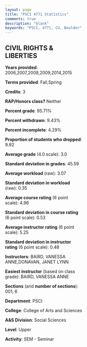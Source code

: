 ```yaml
---
layout: page
title: "PSCI 4771 Statistics"
comments: true
description: "blank"
keywords: "PSCI, 4771, CU, Boulder"
--- 
```

<head>
<script src="https://ajax.googleapis.com/ajax/libs/jquery/2.1.3/jquery.min.js"></script>
<script src="https://dl.dropboxusercontent.com/s/pc42nxpaw1ea4o9/highcharts.js?dl=0"></script>
<!-- <script src="../assets/js/highcharts.js"></script> -->
<style type="text/css">@font-face {
	font-family: "Bebas Neue";
	src: url(https://www.filehosting.org/file/details/544349/BebasNeue%20Regular.otf) format("opentype");
	}
	h1.Bebas { 
		font-family: "Bebas Neue", Verdana, Tahoma;
	}
</style>
</head>
<body>
	<div id="container" style="float: right; width: 45%; height: 88%; margin-left: 2.5%; margin-right: 2.5%;"></div>
	<script language="JavaScript">
		$(document).ready(function() {
		var chart = {type: 'column'};
		var title = {text: 'Grade Distribution'};
		var xAxis = {categories: ['A','B','C','D','F'],crosshair: true};
		var yAxis = {min: 0,title: {text: 'Percentage'}};
		var tooltip = {headerFormat: '<center><b><span style="font-size:20px">{point.key}</span></b></center>',
		               pointFormat: '<td style="padding:0"><b>{point.y:.1f}%</b></td>',
		               footerFormat: '</table>',shared: true,useHTML: true};
		var plotOptions = {column: {pointPadding: 0.0,borderWidth: 0}};  
		var credits = {enabled: false};var series= [{name: 'Percent',data: [46.02,28.32,12.39,2.65,10.62,]}];
		var json = {};
		json.chart = chart;
		json.title = title;
		json.tooltip = tooltip;
		json.xAxis = xAxis;
		json.yAxis = yAxis;  
		json.series = series;
		json.plotOptions = plotOptions;  
		json.credits = credits;
		$('#container').highcharts(json);
	});
	</script>
</body>
			   
## CIVIL RIGHTS & LIBERTIES

**Years provided**: 2006,2007,2008,2009,2014,2015

**Terms provided**: Fall,Spring

**Credits**: 3

**RAP/Honors class?** Neither

**Percent grade**: 95.71%

**Percent withdrawn**: 9.43%

**Percent incomplete**: 4.29%

**Proportion of students who dropped**: 9.92

**Average grade** (4.0 scale): 3.0

**Standard deviation in grades**: 45.59

**Average workload** (raw): 3.07

**Standard deviation in workload** (raw): 0.35

**Average course rating** (6 point scale): 4.96

**Standard deviation in course rating** (6 point scale): 0.53

**Average instructor rating** (6 point scale): 5.25

**Standard deviation in instructor rating** (6 point scale): 0.48

**Instructors**: BAIRD, VANESSA ANNE,DONAVAN, JANET LYNN

**Easiest instructor** (based on class grade): BAIRD, VANESSA ANNE

**Sections** (and **number of sections**): 001, 6

**Department**: PSCI

**College**: College of Arts and Sciences

**A&S Division**: Social Sciences

**Level**: Upper

**Activity**: SEM - Seminar